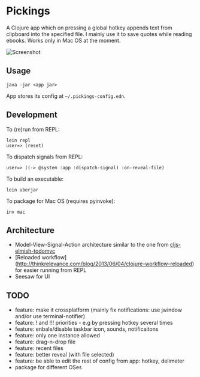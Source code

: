 # Pickings

A Clojure app which on pressing a global hotkey appends text from clipboard into the specified file.
I mainly use it to save quotes while reading ebooks.
Works only in Mac OS at the moment.

![Screenshot](http://i.imgur.com/2TB9j6W.png)

## Usage

    java -jar <app jar>
    
App stores its config at `~/.pickings-config.edn`.

## Development

To (re)run from REPL:

    lein repl
    user=> (reset)

To dispatch signals from REPL:

    user=> ((-> @system :app :dispatch-signal) :on-reveal-file)

To build an executable:

    lein uberjar

To package for Mac OS (requires pyinvoke):

    inv mac
    
## Architecture

- Model-View-Signal-Action architecture similar to the one from [cljs-elmish-todomvc](https://github.com/metametadata/cljs-elmish-todomvc)
- [Reloaded workflow] (http://thinkrelevance.com/blog/2013/06/04/clojure-workflow-reloaded) for easier running from REPL
- Seesaw for UI

## TODO

- feature: make it crossplatform (mainly fix notifications: use jwindow and/or use terminal-notifier)
- feature: ! and !!! priorities - e.g by pressing hotkey several times
- feature: enbale/disable taskbar icon, sounds, notificaitons
- feature: only one instance allowed
- feature: drag-n-drop file
- feature: recent files
- feature: better reveal (with file selected)
- feature: be able to edit the rest of config from app: hotkey, delimeter
- package for different OSes
